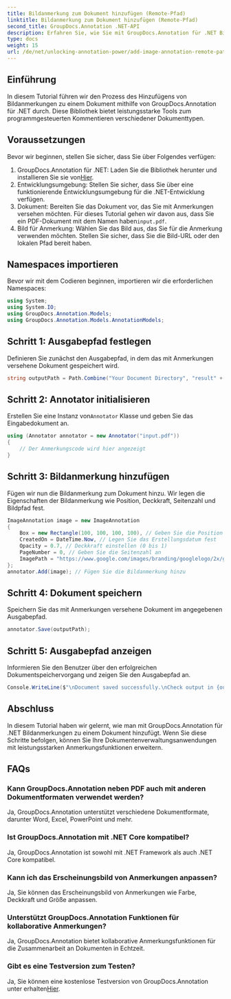 ```yaml
---
title: Bildanmerkung zum Dokument hinzufügen (Remote-Pfad)
linktitle: Bildanmerkung zum Dokument hinzufügen (Remote-Pfad)
second_title: GroupDocs.Annotation .NET-API
description: Erfahren Sie, wie Sie mit GroupDocs.Annotation für .NET Bildanmerkungen zu Dokumenten hinzufügen. Verbessern Sie die Dokumentenverwaltung mit leistungsstarken Anmerkungsfunktionen.
type: docs
weight: 15
url: /de/net/unlocking-annotation-power/add-image-annotation-remote-path/
---
```

## Einführung
In diesem Tutorial führen wir den Prozess des Hinzufügens von Bildanmerkungen zu einem Dokument mithilfe von GroupDocs.Annotation für .NET durch. Diese Bibliothek bietet leistungsstarke Tools zum programmgesteuerten Kommentieren verschiedener Dokumenttypen.
## Voraussetzungen
Bevor wir beginnen, stellen Sie sicher, dass Sie über Folgendes verfügen:
1.  GroupDocs.Annotation für .NET: Laden Sie die Bibliothek herunter und installieren Sie sie von[Hier](https://releases.groupdocs.com/annotation/net/).
2. Entwicklungsumgebung: Stellen Sie sicher, dass Sie über eine funktionierende Entwicklungsumgebung für die .NET-Entwicklung verfügen.
3.  Dokument: Bereiten Sie das Dokument vor, das Sie mit Anmerkungen versehen möchten. Für dieses Tutorial gehen wir davon aus, dass Sie ein PDF-Dokument mit dem Namen haben`input.pdf`.
4. Bild für Anmerkung: Wählen Sie das Bild aus, das Sie für die Anmerkung verwenden möchten. Stellen Sie sicher, dass Sie die Bild-URL oder den lokalen Pfad bereit haben.

## Namespaces importieren
Bevor wir mit dem Codieren beginnen, importieren wir die erforderlichen Namespaces:
```csharp
using System;
using System.IO;
using GroupDocs.Annotation.Models;
using GroupDocs.Annotation.Models.AnnotationModels;
```
## Schritt 1: Ausgabepfad festlegen
Definieren Sie zunächst den Ausgabepfad, in dem das mit Anmerkungen versehene Dokument gespeichert wird.
```csharp
string outputPath = Path.Combine("Your Document Directory", "result" + Path.GetExtension("input.pdf"));
```
## Schritt 2: Annotator initialisieren
 Erstellen Sie eine Instanz von`Annotator` Klasse und geben Sie das Eingabedokument an.
```csharp
using (Annotator annotator = new Annotator("input.pdf"))
{
    // Der Anmerkungscode wird hier angezeigt
}
```
## Schritt 3: Bildanmerkung hinzufügen
Fügen wir nun die Bildanmerkung zum Dokument hinzu. Wir legen die Eigenschaften der Bildanmerkung wie Position, Deckkraft, Seitenzahl und Bildpfad fest.
```csharp
ImageAnnotation image = new ImageAnnotation
{
    Box = new Rectangle(100, 100, 100, 100), // Geben Sie die Position der Anmerkung an
    CreatedOn = DateTime.Now, // Legen Sie das Erstellungsdatum fest
    Opacity = 0.7, // Deckkraft einstellen (0 bis 1)
    PageNumber = 0, // Geben Sie die Seitenzahl an
    ImagePath = "https://www.google.com/images/branding/googlelogo/2x/googlelogo_color_92x30dp.png" // Geben Sie die URL des Bildes an
};
annotator.Add(image); // Fügen Sie die Bildanmerkung hinzu
```
## Schritt 4: Dokument speichern
Speichern Sie das mit Anmerkungen versehene Dokument im angegebenen Ausgabepfad.
```csharp
annotator.Save(outputPath);
```
## Schritt 5: Ausgabepfad anzeigen
Informieren Sie den Benutzer über den erfolgreichen Dokumentspeichervorgang und zeigen Sie den Ausgabepfad an.
```csharp
Console.WriteLine($"\nDocument saved successfully.\nCheck output in {outputPath}.");
```

## Abschluss
In diesem Tutorial haben wir gelernt, wie man mit GroupDocs.Annotation für .NET Bildanmerkungen zu einem Dokument hinzufügt. Wenn Sie diese Schritte befolgen, können Sie Ihre Dokumentenverwaltungsanwendungen mit leistungsstarken Anmerkungsfunktionen erweitern.
## FAQs
### Kann GroupDocs.Annotation neben PDF auch mit anderen Dokumentformaten verwendet werden?
Ja, GroupDocs.Annotation unterstützt verschiedene Dokumentformate, darunter Word, Excel, PowerPoint und mehr.
### Ist GroupDocs.Annotation mit .NET Core kompatibel?
Ja, GroupDocs.Annotation ist sowohl mit .NET Framework als auch .NET Core kompatibel.
### Kann ich das Erscheinungsbild von Anmerkungen anpassen?
Ja, Sie können das Erscheinungsbild von Anmerkungen wie Farbe, Deckkraft und Größe anpassen.
### Unterstützt GroupDocs.Annotation Funktionen für kollaborative Anmerkungen?
Ja, GroupDocs.Annotation bietet kollaborative Anmerkungsfunktionen für die Zusammenarbeit an Dokumenten in Echtzeit.
### Gibt es eine Testversion zum Testen?
 Ja, Sie können eine kostenlose Testversion von GroupDocs.Annotation unter erhalten[Hier](https://releases.groupdocs.com/).